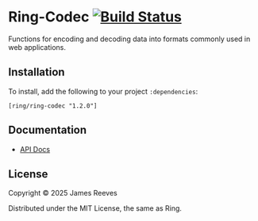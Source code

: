 # Ring-Codec [![Build Status](https://github.com/ring-clojure/ring-codec/actions/workflows/test.yml/badge.svg)](https://github.com/ring-clojure/ring-codec/actions/workflows/test.yml)

Functions for encoding and decoding data into formats commonly used in
web applications.

## Installation

To install, add the following to your project `:dependencies`:

    [ring/ring-codec "1.2.0"]

## Documentation

* [API Docs](http://ring-clojure.github.io/ring-codec/ring.util.codec.html)

## License

Copyright © 2025 James Reeves

Distributed under the MIT License, the same as Ring.
